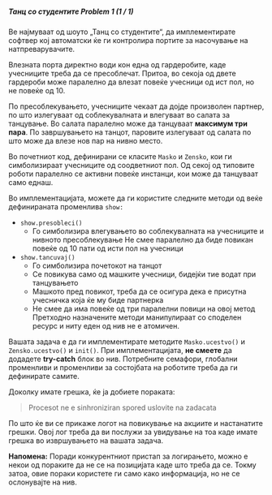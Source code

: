##### Танц со студентите Problem 1 (1 / 1)
Ве најмуваат од шоуто „Танц со студентите“, да имплементирате софтвер кој автоматски ќе ги контролира портите за насочување на натпреварувачите.

Влезната порта директно води кон една од гардеробите, каде учесниците треба да се пресоблечат. Притоа, во секоја од двете гардероби може паралелно да влезат повеќе учесници од ист пол, но не повеќе од 10.

По пресоблекувањето, учесниците чекаат да дојде произволен партнер, по што излегуваат од соблекувалната и влегуваат во салата за танцување. Во салата паралелно може да танцуваат **максимум три пара**. По завршувањето на танцот, паровите излегуваат од салата по што може да влезе нов пар на нивно место.

Во почетниот код, дефинирани се класите `Masko` и `Zensko`, кои ги симболизираат учесниците од соодветниот пол. Од секој од типовите роботи паралелно се активни повеќе инстанци, кои може да танцуваат само еднаш.

Во имплементацијата, можете да ги користите следните методи од веќе дефинираната променлива `show:`

+ `show.presobleci()`
  + Го симболизира влегувањето во соблекувалната на учесниците и нивното пресоблекување
Не смее паралелно да биде повикан повеќе од 10 пати од исти пол на учесници
+ `show.tancuvaj()`
  + Го симболизира почетокот на танцот
  + Се повикува само од машките учесници, бидејќи тие водат при танцувањето
  + Машкото пред повикот, треба да се осигура дека е присутна учесничка која ќе му биде партнерка
  + Не смее да има повеќе од три паралелни повици на овој метод
Претходно назначените методи манипулираат со споделен ресурс и ниту еден од нив не е атомичен.

Вашата задача е да ги имплементирате методите `Masko.ucestvo()` и `Zensko.ucestvo()` и `init()`. При имплементацијата, **не смеете** да додадете **try-catch** блок во нив. Потребните семафори, глобални променливи и променливи за состојбата на роботите треба да ги дефинирате самите.

Доколку имате грешка, ќе ја добиете пораката:

>Procesot ne e sinhroniziran spored uslovite na zadacata  

По што ќе ви се прикаже логот на повикување на акциите и настанатите грешки. Овој лог треба да ви послужи за увидување на тоа каде имате грешка во извршувањето на вашата задача.

**Напомена:** Поради конкурентниот пристап за логирањето, можно е некои од пораките да не се на позицијата каде што треба да се. Токму затоа, овие пораки користете ги само како информација, но не се ослонувајте на нив.